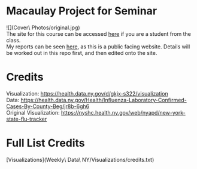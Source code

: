 # Macaulay Project for Seminar
![](Cover\ Photos/original.jpg)<br>
The site for this course can be accessed [here](https://eportfolios.macaulay.cuny.edu/siodmak19/) if you are a student from the class.  <br>
My reports can be seen [here](https://eportfolios.macaulay.cuny.edu/futureofnyc19/category/students/jason-azayev/), as this is a public facing website. Details will be worked
out in this repo first, and then edited onto the site. <br>


# Credits
Visualization: https://health.data.ny.gov/d/gkjx-s322/visualization <br>
Data: https://health.data.ny.gov/Health/Influenza-Laboratory-Confirmed-Cases-By-County-Beg/jr8b-6gh6<br>
Original Visualization: https://nyshc.health.ny.gov/web/nyapd/new-york-state-flu-tracker<br>

# Full List Credits
[Visualizations](Weekly\ Data\ NY/Visualizations/credits.txt)

